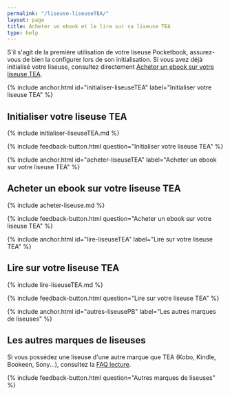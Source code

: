 ```yaml
---
permalink: "/liseuse-liseuseTEA/"
layout: page
title: Acheter un ebook et le lire sur sa liseuse TEA
type: help
---
```


S'il s'agit de la première utilisation de votre liseuse Pocketbook, assurez-vous de bien la configurer lors de son initialisation. Si vous avez déjà initialisé votre liseuse, consultez directement [Acheter un ebook sur votre liseuse TEA](#acheter-liseuseTEA).

{% include anchor.html id="initialiser-liseuseTEA" label="Initialiser votre liseuse TEA" %}

## Initialiser votre liseuse TEA

{% include initialiser-liseuseTEA.md %}

{% include feedback-button.html question="Initialiser votre liseuse TEA" %}

{% include anchor.html id="acheter-liseuseTEA" label="Acheter un ebook sur votre liseuse TEA" %}

## Acheter un ebook sur votre liseuse TEA

{% include acheter-liseuse.md %}

{% include feedback-button.html question="Acheter un ebook sur votre liseuse TEA" %}

{% include anchor.html id="lire-liseuseTEA" label="Lire sur votre liseuse TEA" %}

## Lire sur votre liseuse TEA

{% include lire-liseuseTEA.md %}

{% include feedback-button.html question="Lire sur votre liseuse TEA" %}

{% include anchor.html id="autres-liseusePB" label="Les autres marques de liseuses" %}

## Les autres marques de liseuses 

Si vous possédez une liseuse d'une autre marque que TEA (Kobo, Kindle, Bookeen, Sony...), consultez la [FAQ lecture](http://aide.tea-ebook.com/faq-lecture/).

{% include feedback-button.html question="Autres marques de liseuses" %}
